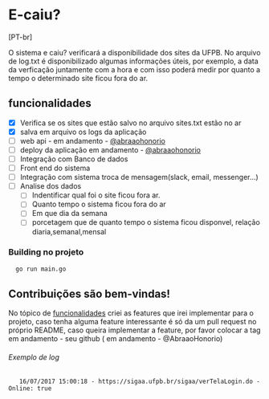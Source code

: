 # E-caiu?

[PT-br]

O sistema e caiu? verificará a disponibilidade dos sites da UFPB. No arquivo de log.txt é disponibilizado algumas informações úteis, por exemplo, a data da verficação juntamente com a hora e com isso poderá medir por quanto a tempo o determinado site ficou fora do ar.

## funcionalidades

- [x] Verifica se os sites que estão salvo no arquivo sites.txt estão no ar
- [x] salva em arquivo os logs da aplicação
- [ ] web api - em andamento - [@abraaohonorio](https://github.com/AbraaoHonorio/)
- [ ] deploy da aplicação em andamento - [@abraaohonorio](https://github.com/AbraaoHonorio/)
- [ ] Integração com Banco de dados
- [ ] Front end do sistema
- [ ] Integração com sistema troca de mensagem(slack, email, messenger...)
- [ ] Analise dos dados
  - [ ] Indentificar qual foi o site ficou fora ar.
  - [ ] Quanto tempo o sistema ficou fora do ar
  - [ ] Em que dia da semana  
  - [ ] porcetagem que de quanto tempo o sistema ficou disponvel, relação diaria,semanal,mensal

### Building no projeto
  ```sh
    go run main.go
  ```
  
## Contribuições são bem-vindas!

No tópico de [funcionalidades](https://github.com/AbraaoHonorio/E-caiu/#funcionalidades) criei as features que irei implementar para o projeto, caso tenha alguma feature interessante é só da um pull request no próprio README, caso queira implementar a feature, por favor colocar a tag em andamento - seu github ( em andamento - @AbraaoHonorio)

###### Exemplo de log
       16/07/2017 15:00:18 - https://sigaa.ufpb.br/sigaa/verTelaLogin.do -Online: true

